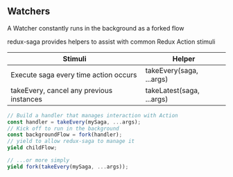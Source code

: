 ## Watchers

A Watcher constantly runs in the background as a forked flow

redux-saga provides helpers to assist with common Redux Action stimuli

| Stimuli                                  | Helper                    |
| ---------------------------------------- | ------------------------- |
| Execute saga every time action occurs    | takeEvery(saga, ...args)  |
| takeEvery, cancel any previous instances | takeLatest(saga, ...args) |

```javascript
// Build a handler that manages interaction with Action
const handler = takeEvery(mySaga, ...args);
// Kick off to run in the background
const backgroundFlow = fork(handler);
// yield to allow redux-saga to manage it
yield childFlow;

// ...or more simply
yield fork(takeEvery(mySaga, ...args));
```
